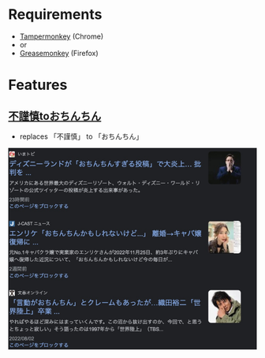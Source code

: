 # Requirements
- [Tampermonkey](https://chrome.google.com/webstore/detail/tampermonkey/dhdgffkkebhmkfjojejmpbldmpobfkfo) (Chrome)
- or
- [Greasemonkey](https://addons.mozilla.org/en-US/firefox/addon/greasemonkey/) (Firefox)

# Features

## [不謹慎toおちんちん](https://tknr.github.io/greasemonkey_scripts/fto/fto.user.js)
- replaces 「不謹慎」 to 「おちんちん」

![](images/sample.jpg)